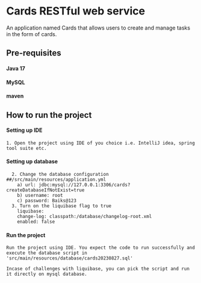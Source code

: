 # Cards RESTful web service 

An application named Cards that allows users to create and manage tasks in the form of cards.

## Pre-requisites

#### Java 17
#### MySQL
#### maven

## How to run the project

#### Setting up IDE

``` http
1. Open the project using IDE of you choice i.e. IntelliJ idea, spring tool suite etc.
```

#### Setting up database

```http
  2. Change the database configuration ##/src/main/resources/application.yml
    a) url: jdbc:mysql://127.0.0.1:3306/cards?createDatabaseIfNotExist=true
    b) username: root
    c) password: Baiks@123
  3. Turn on the liquibase flag to true
    liquibase:
    change-log: classpath:/database/changelog-root.xml
    enabled: false
```

#### Run the project

```http
Run the project using IDE. You expect the code to run successfully and execute the database script in 'src/main/resources/database/cards20230827.sql'

Incase of challenges with liquibase, you can pick the script and run it directly on mysql database.
```



